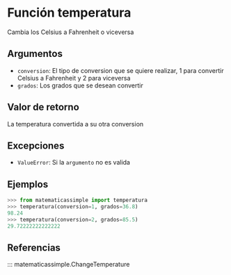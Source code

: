 # Función temperatura

Cambia los Celsius a Fahrenheit o viceversa

## Argumentos

- `conversion`: El tipo de conversion que se quiere realizar, 1 para convertir Celsius a Fahrenheit y 2 para viceversa
- `grados`: Los grados que se desean convertir

## Valor de retorno

La temperatura convertida a su otra conversion

## Excepciones

- `ValueError`: Si la `argumento` no es valida

## Ejemplos

```python
>>> from matematicassimple import temperatura
>>> temperatura(conversion=1, grados=36.8)
98.24
>>> temperatura(conversion=2, grados=85.5)
29.72222222222222
```

## Referencias

::: matematicassimple.ChangeTemperature